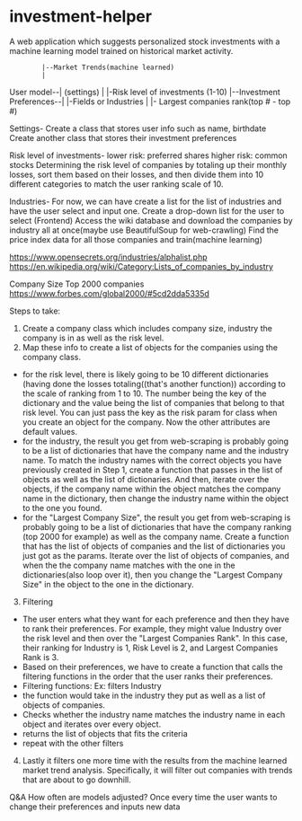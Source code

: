 # investment-helper
A web application which suggests personalized stock investments with a machine learning model trained on historical market activity.



            |--Market Trends(machine learned)
            |
User model--|
(settings)  |                          |-Risk level of investments (1-10)
            |--Investment Preferences--|
                                       |-Fields or Industries
                                       |
                                       |- Largest companies rank(top # - top #)


Settings-
Create a class that stores user info such as name, birthdate
Create another class that stores their investment preferences

Risk level of investments-
lower risk: preferred shares
higher risk: common stocks
Determining the risk level of companies by totaling up their monthly losses, sort them based on their losses, and then divide them into 10 different categories to match the user ranking scale of 10.


Industries-
For now, we can have create a list for the list of industries and have the user select and input one.
Create a drop-down list for the user to select (Frontend)
Access the wiki database and download the companies by industry all at once(maybe use BeautifulSoup for web-crawling)
Find the price index data for all those companies and train(machine learning)

https://www.opensecrets.org/industries/alphalist.php
https://en.wikipedia.org/wiki/Category:Lists_of_companies_by_industry

Company Size
Top 2000 companies
https://www.forbes.com/global2000/#5cd2dda5335d

Steps to take:
1. Create a company class which includes company size, industry the company is in as well as the risk level.
2. Map these info to create a list of objects for the companies using the company class.
- for the risk level, there is likely going to be 10 different dictionaries (having done the losses totaling((that's another function)) according to the scale of ranking from 1 to 10. The number being the key of the dictionary and the value being the list of companies that belong to that risk level.
You can just pass the key as the risk param for class when you create an object for the company. Now the other attributes are default values.
- for the industry, the result you get from web-scraping is probably going to be a list of dictionaries that have the company name and the industry name.
To match the industry names with the correct objects you have previously created in Step 1, create a function that passes in the list of objects as well as the list of dictionaries. And then, iterate over the objects, if the company name within the object matches the company name in the dictionary, then change the industry name within the object to the one you found.
- for the "Largest Company Size", the result you get from web-scraping is probably going to be a list of dictionaries that have the company ranking (top 2000 for example) as well as the company name. Create a function that has the list of objects of companies and the list of dictionaries you just got as the params. Iterate over the list of objects of companies, and when the the company name matches with the one in the dictionaries(also loop over it), then you change the "Largest Company Size" in the object to the one in the dictionary.
3. Filtering
- The user enters what they want for each preference and then they have to rank their preferences. For example, they might value Industry over the risk level and then over the "Largest Companies Rank". In this case, their ranking for Industry is 1, Risk Level is 2, and Largest Companies Rank is 3.
- Based on their preferences, we have to create a function that calls the filtering functions in the order that the user ranks their preferences.
- Filtering functions:
Ex: filters Industry
- the function would take in the industry they put as well as a list of objects of companies.
- Checks whether the industry name matches the industry name in each object and iterates over every object.
- returns the list of objects that fits the criteria
- repeat with the other filters
4. Lastly it filters one more time with the results from the machine learned market trend analysis. Specifically, it will filter out companies with trends that are about to go downhill. 






Q&A
How often are models adjusted?
Once every time the user wants to change their preferences and inputs new data
